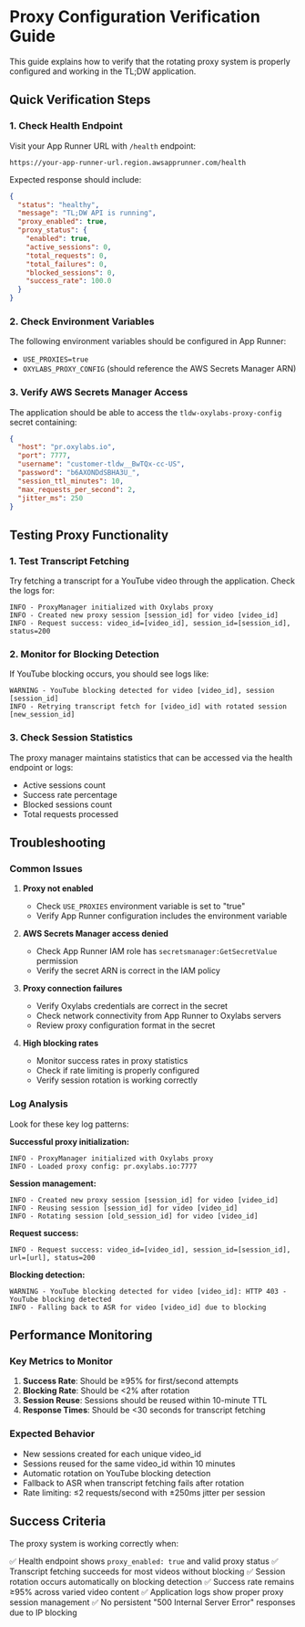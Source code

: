 # Proxy Configuration Verification Guide

This guide explains how to verify that the rotating proxy system is properly configured and working in the TL;DW application.

## Quick Verification Steps

### 1. Check Health Endpoint

Visit your App Runner URL with `/health` endpoint:
```
https://your-app-runner-url.region.awsapprunner.com/health
```

Expected response should include:
```json
{
  "status": "healthy",
  "message": "TL;DW API is running",
  "proxy_enabled": true,
  "proxy_status": {
    "enabled": true,
    "active_sessions": 0,
    "total_requests": 0,
    "total_failures": 0,
    "blocked_sessions": 0,
    "success_rate": 100.0
  }
}
```

### 2. Check Environment Variables

The following environment variables should be configured in App Runner:

- `USE_PROXIES=true`
- `OXYLABS_PROXY_CONFIG` (should reference the AWS Secrets Manager ARN)

### 3. Verify AWS Secrets Manager Access

The application should be able to access the `tldw-oxylabs-proxy-config` secret containing:
```json
{
  "host": "pr.oxylabs.io",
  "port": 7777,
  "username": "customer-tldw__BwTQx-cc-US",
  "password": "b6AXONDdSBHA3U_",
  "session_ttl_minutes": 10,
  "max_requests_per_second": 2,
  "jitter_ms": 250
}
```

## Testing Proxy Functionality

### 1. Test Transcript Fetching

Try fetching a transcript for a YouTube video through the application. Check the logs for:

```
INFO - ProxyManager initialized with Oxylabs proxy
INFO - Created new proxy session [session_id] for video [video_id]
INFO - Request success: video_id=[video_id], session_id=[session_id], status=200
```

### 2. Monitor for Blocking Detection

If YouTube blocking occurs, you should see logs like:
```
WARNING - YouTube blocking detected for video [video_id], session [session_id]
INFO - Retrying transcript fetch for [video_id] with rotated session [new_session_id]
```

### 3. Check Session Statistics

The proxy manager maintains statistics that can be accessed via the health endpoint or logs:
- Active sessions count
- Success rate percentage
- Blocked sessions count
- Total requests processed

## Troubleshooting

### Common Issues

1. **Proxy not enabled**
   - Check `USE_PROXIES` environment variable is set to "true"
   - Verify App Runner configuration includes the environment variable

2. **AWS Secrets Manager access denied**
   - Check App Runner IAM role has `secretsmanager:GetSecretValue` permission
   - Verify the secret ARN is correct in the IAM policy

3. **Proxy connection failures**
   - Verify Oxylabs credentials are correct in the secret
   - Check network connectivity from App Runner to Oxylabs servers
   - Review proxy configuration format in the secret

4. **High blocking rates**
   - Monitor success rates in proxy statistics
   - Check if rate limiting is properly configured
   - Verify session rotation is working correctly

### Log Analysis

Look for these key log patterns:

**Successful proxy initialization:**
```
INFO - ProxyManager initialized with Oxylabs proxy
INFO - Loaded proxy config: pr.oxylabs.io:7777
```

**Session management:**
```
INFO - Created new proxy session [session_id] for video [video_id]
INFO - Reusing session [session_id] for video [video_id]
INFO - Rotating session [old_session_id] for video [video_id]
```

**Request success:**
```
INFO - Request success: video_id=[video_id], session_id=[session_id], url=[url], status=200
```

**Blocking detection:**
```
WARNING - YouTube blocking detected for video [video_id]: HTTP 403 - YouTube blocking detected
INFO - Falling back to ASR for video [video_id] due to blocking
```

## Performance Monitoring

### Key Metrics to Monitor

1. **Success Rate**: Should be ≥95% for first/second attempts
2. **Blocking Rate**: Should be <2% after rotation
3. **Session Reuse**: Sessions should be reused within 10-minute TTL
4. **Response Times**: Should be <30 seconds for transcript fetching

### Expected Behavior

- New sessions created for each unique video_id
- Sessions reused for the same video_id within 10 minutes
- Automatic rotation on YouTube blocking detection
- Fallback to ASR when transcript fetching fails after rotation
- Rate limiting: ≤2 requests/second with ±250ms jitter per session

## Success Criteria

The proxy system is working correctly when:

✅ Health endpoint shows `proxy_enabled: true` and valid proxy status
✅ Transcript fetching succeeds for most videos without blocking
✅ Session rotation occurs automatically on blocking detection
✅ Success rate remains ≥95% across varied video content
✅ Application logs show proper proxy session management
✅ No persistent "500 Internal Server Error" responses due to IP blocking